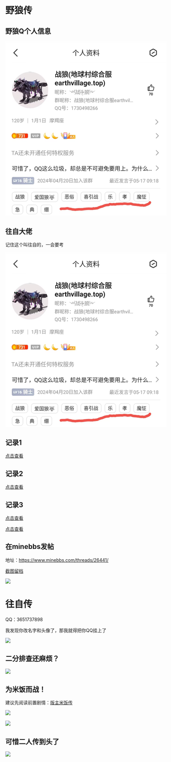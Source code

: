 # 野狼传

## 野狼Q个人信息

![](/others/二人传/1.jpg)

## 往自大佬

记住这个叫往自的，一会要考

![](/others/二人传/1.jpg)

## 记录1

[点击查看](/other/二人传/记录1.png)

## 记录2

[点击查看](/other/二人传/记录2.png)

## 记录3

[点击查看](/other/二人传/记录3.png)

[点击查看](/other/二人传/记录3-1.png)

## 在minebbs发帖

地址：https://www.minebbs.com/threads/26441/

[截图留档](/other/二人传/minebbs-26441留档.png)

![](/other/二人传/0金粒.png)

# 往自传

QQ：3651737898

我发现你改名字和头像了，那我就得把你QQ挂上了

![](/other/二人传/改头像和名字了.png)

## 二分排查还麻烦？

![](/other/二人传/往-1.png)

## 为米饭而战！

建议先阅读前置剧情：[版主米饭传](版主米饭传.md)

![](/other/二人传/往-2.png)

![](/other/二人传/往-3.png)

## 可惜二人传到头了

![](/other/二人传/往-4.png)
